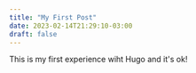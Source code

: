 ```yaml
---
title: "My First Post"
date: 2023-02-14T21:29:10-03:00
draft: false
---
```

This is my first experience wiht Hugo and it's ok!

